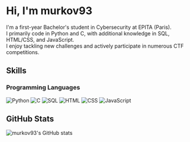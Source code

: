 # Hi, I'm murkov93

I'm a first-year Bachelor's student in Cybersecurity at EPITA (Paris).  
I primarily code in Python and C, with additional knowledge in SQL, HTML/CSS, and JavaScript.  
I enjoy tackling new challenges and actively participate in numerous CTF competitions.

## Skills

### Programming Languages
<p>
  <img src="https://img.shields.io/badge/Python-000000?style=for-the-badge&logo=python&logoColor=3F6F5F" alt="Python"/>
  <img src="https://img.shields.io/badge/C-000000?style=for-the-badge&logo=c&logoColor=3F6F5F" alt="C"/>
  <img src="https://img.shields.io/badge/SQL-000000?style=for-the-badge&logo=mysql&logoColor=3F6F5F" alt="SQL"/>
  <img src="https://img.shields.io/badge/HTML-000000?style=for-the-badge&logo=html5&logoColor=3F6F5F" alt="HTML"/>
  <img src="https://img.shields.io/badge/CSS-000000?style=for-the-badge&logo=css3&logoColor=3F6F5F" alt="CSS"/>
  <img src="https://img.shields.io/badge/JavaScript-000000?style=for-the-badge&logo=javascript&logoColor=3F6F5F" alt="JavaScript"/>
</p>

## GitHub Stats

![murkov93's GitHub stats](https://github-readme-stats.vercel.app/api?username=murkov93&show_icons=true&bg_color=000000&title_color=3F6F5F&text_color=3F6F5F&icon_color=3F6F5F&border_color=3F6F5F)
